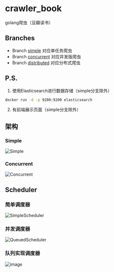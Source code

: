 # crawler_book
golang爬虫（豆瓣读书）

## Branches
- Branch [simple](https://github.com/Transmigration-zhou/crawler_book/tree/simple) 对应单任务爬虫
- Branch [concurrent](https://github.com/Transmigration-zhou/crawler_book/tree/concurrent) 对应并发版爬虫
- Branch [distributed](https://github.com/Transmigration-zhou/crawler_book/tree/distributed) 对应分布式爬虫

## P.S.
1. 使用Elasticsearch进行数据存储（simple分支除外）
```bash
docker run -d -p 9200:9200 elasticsearch
```
2. 有前端展示页面（simple分支除外）

## 架构
### Simple
![Simple](https://github.com/Transmigration-zhou/crawler_book/assets/57855015/c637ff4d-33f4-4dc2-b9be-6a65e366104e)

### Concurrent
![Concurrent](https://github.com/Transmigration-zhou/crawler_book/assets/57855015/e49e891f-e3ab-4382-a614-a79f0b20b6a3)

## Scheduler
### 简单调度器
![SimpleScheduler](https://github.com/Transmigration-zhou/crawler_book/assets/57855015/f4279e58-9fea-4551-b48b-6751b63204f0)

### 并发调度器
![QueuedScheduler](https://github.com/Transmigration-zhou/crawler_book/assets/57855015/7bebdc84-664e-432b-9ae0-6bb95a2645f1)

### 队列实现调度器
![image](https://github.com/Transmigration-zhou/crawler_book/assets/57855015/5cf19e48-dd3d-4507-8f71-ad3b5a179a9f)
